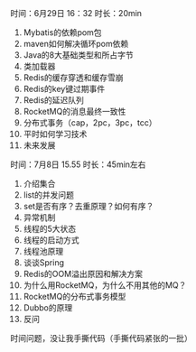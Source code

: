 时间：6月29日 16：32 时长：20min

1. Mybatis的依赖pom包
2. maven如何解决循环pom依赖
3. Java的8大基础类型和所占字节
4. 类加载器
5. Redis的缓存穿透和缓存雪崩
6. Redis的key键过期事件
7. Redis的延迟队列
8. RocketMQ的消息最终一致性
9. 分布式事务（cap，2pc，3pc，tcc）
10. 平时如何学习技术
11. 未来发展



时间：7月8日 15.55 时长：45min左右

1. 介绍集合
2. list的并发问题
3. set是否有序？去重原理？如何有序？
4. 异常机制
5. 线程的5大状态
6. 线程的启动方式
7. 线程池原理
8. 谈谈Spring
9. Redis的OOM溢出原因和解决方案
10. 为什么用RocketMQ，为什么不用其他的MQ？
11. RocketMQ的分布式事务模型
12. Dubbo的原理
13. 反问

时间问题，没让我手撕代码（手撕代码紧张的一批）
